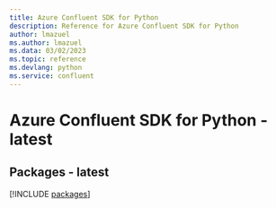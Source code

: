 ```yaml
---
title: Azure Confluent SDK for Python
description: Reference for Azure Confluent SDK for Python
author: lmazuel
ms.author: lmazuel
ms.data: 03/02/2023
ms.topic: reference
ms.devlang: python
ms.service: confluent
---
```

# Azure Confluent SDK for Python - latest
## Packages - latest
[!INCLUDE [packages](confluent-index.md)]